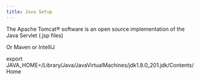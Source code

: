 ```yaml
---
title: Java Setup
---
```






The Apache Tomcat® software is an open source implementation of the Java Servlet (.jsp files)

Or Maven or IntelliJ

export JAVA_HOME=/Library/Java/JavaVirtualMachines/jdk1.8.0_201.jdk/Contents/Home